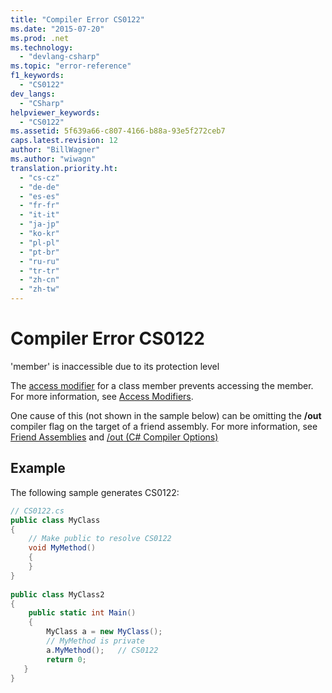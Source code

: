 ```yaml
---
title: "Compiler Error CS0122"
ms.date: "2015-07-20"
ms.prod: .net
ms.technology: 
  - "devlang-csharp"
ms.topic: "error-reference"
f1_keywords: 
  - "CS0122"
dev_langs: 
  - "CSharp"
helpviewer_keywords: 
  - "CS0122"
ms.assetid: 5f639a66-c807-4166-b88a-93e5f272ceb7
caps.latest.revision: 12
author: "BillWagner"
ms.author: "wiwagn"
translation.priority.ht: 
  - "cs-cz"
  - "de-de"
  - "es-es"
  - "fr-fr"
  - "it-it"
  - "ja-jp"
  - "ko-kr"
  - "pl-pl"
  - "pt-br"
  - "ru-ru"
  - "tr-tr"
  - "zh-cn"
  - "zh-tw"
---
```

# Compiler Error CS0122
'member' is inaccessible due to its protection level  
  
 The [access modifier](../../../csharp/language-reference/keywords/modifiers.md) for a class member prevents accessing the member. For more information, see [Access Modifiers](../../../csharp/programming-guide/classes-and-structs/access-modifiers.md).  
  
 One cause of this (not shown in the sample below) can be omitting the **/out** compiler flag on the target of a friend assembly. For more information, see [Friend Assemblies](http://msdn.microsoft.com/library/df0c70ea-2c2a-4bdc-9526-df951ad2d055) and [/out (C# Compiler Options)](../../../csharp/language-reference/compiler-options/out-compiler-option.md)  
  
## Example  
 The following sample generates CS0122:  
  
```csharp  
// CS0122.cs  
public class MyClass  
{  
    // Make public to resolve CS0122  
    void MyMethod()  
    {  
    }  
}  
  
public class MyClass2  
{  
    public static int Main()  
    {  
        MyClass a = new MyClass();  
        // MyMethod is private  
        a.MyMethod();   // CS0122  
        return 0;  
   }  
}  
```
